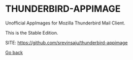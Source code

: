 # THUNDERBIRD-APPIMAGE
 
 Unofficial AppImages for Mozilla Thunderbird Mail Client.

 This is the Stable Edition.
 
 SITE: https://github.com/srevinsaju/thunderbird-appimage

 [Go back](https://portable-linux-apps.github.io/apps.html)
